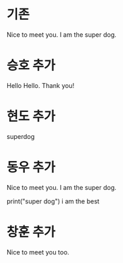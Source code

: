 # 기존
Nice to meet you. I am the super dog.


# 승호 추가
Hello Hello. Thank you!


# 현도 추가
superdog


# 동우 추가
Nice to meet you. I am the super dog.

print("super dog")
i am the best


# 창훈 추가
Nice to meet you too.
